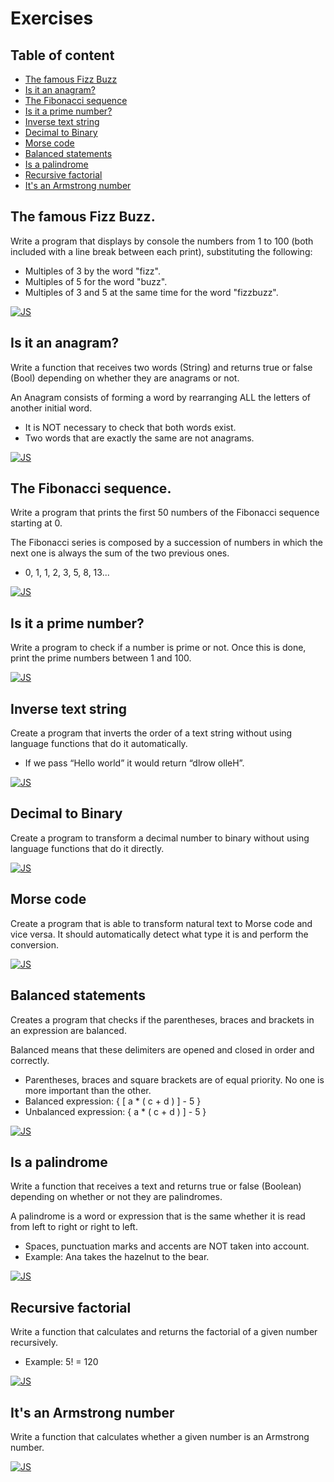 # Exercises

## Table of content

- [The famous Fizz Buzz](#the-famous-fizz-buzz)
- [Is it an anagram?](#is-it-an-anagram)
- [The Fibonacci sequence](#the-fibonacci-sequence)
- [Is it a prime number?](#is-it-a-prime-number)
- [Inverse text string](#inverse-text-string)
- [Decimal to Binary](#decimal-to-binary)
- [Morse code](#morse-code)
- [Balanced statements](#balanced-statements)
- [Is a palindrome](#is-a-palindrome)
- [Recursive factorial](#recursive-factorial)
- [It's an Armstrong number](#its-an-armstrong-number)

## The famous Fizz Buzz.

Write a program that displays by console the numbers from 1 to 100 (both included with a line break between each print), substituting the following:

- Multiples of 3 by the word "fizz".
- Multiples of 5 for the word "buzz".
- Multiples of 3 and 5 at the same time for the word "fizzbuzz".

[![JS](https://shields.io/badge/JavaScript-F7DF1E?logo=JavaScript&logoColor=000&style=flat)](/code/js/01/01-fizz-buzz.js)

## Is it an anagram?

Write a function that receives two words (String) and returns true or false (Bool) depending on whether they are anagrams or not.

An Anagram consists of forming a word by rearranging ALL the letters of another initial word.

- It is NOT necessary to check that both words exist.
- Two words that are exactly the same are not anagrams.

[![JS](https://shields.io/badge/JavaScript-F7DF1E?logo=JavaScript&logoColor=000&style=flat)](/code/js/02/02-anagram.js)

## The Fibonacci sequence.

Write a program that prints the first 50 numbers of the Fibonacci sequence starting at 0.

The Fibonacci series is composed by a succession of numbers in which the next one is always the sum of the two previous ones.

-  0, 1, 1, 2, 3, 5, 8, 13...

[![JS](https://shields.io/badge/JavaScript-F7DF1E?logo=JavaScript&logoColor=000&style=flat)](/code/js/03/fibonacci.js)

## Is it a prime number?

Write a program to check if a number is prime or not.
Once this is done, print the prime numbers between 1 and 100.

[![JS](https://shields.io/badge/JavaScript-F7DF1E?logo=JavaScript&logoColor=000&style=flat)](/code/js/04/prime-number.js)

## Inverse text string

Create a program that inverts the order of a text string without using language functions that do it automatically.
 - If we pass “Hello world” it would return “dlrow olleH”.

[![JS](https://shields.io/badge/JavaScript-F7DF1E?logo=JavaScript&logoColor=000&style=flat)](/code/js/05/inverse-text-string.js)

## Decimal to Binary

Create a program to transform a decimal number to binary without using language functions that do it directly.

[![JS](https://shields.io/badge/JavaScript-F7DF1E?logo=JavaScript&logoColor=000&style=flat)](/code/js/06/decimal-to-binary.js)

## Morse code

Create a program that is able to transform natural text to Morse code and vice versa. It should automatically detect what type it is and perform the conversion.

[![JS](https://shields.io/badge/JavaScript-F7DF1E?logo=JavaScript&logoColor=000&style=flat)](/code/js/07/morse-code.js)

## Balanced statements

Creates a program that checks if the parentheses, braces and brackets in an expression are balanced.

Balanced means that these delimiters are opened and closed in order and correctly.

- Parentheses, braces and square brackets are of equal priority. No one is more important than the other.
- Balanced expression: { [ a * ( c + d ) ] - 5 }
- Unbalanced expression: { a * ( c + d ) ] - 5 }

[![JS](https://shields.io/badge/JavaScript-F7DF1E?logo=JavaScript&logoColor=000&style=flat)](/code/js/08/balanced-statements.js)

## Is a palindrome

Write a function that receives a text and returns true or false (Boolean) depending on whether or not they are palindromes.

A palindrome is a word or expression that is the same whether it is read from left to right or right to left.

- Spaces, punctuation marks and accents are NOT taken into account.
- Example: Ana takes the hazelnut to the bear.

[![JS](https://shields.io/badge/JavaScript-F7DF1E?logo=JavaScript&logoColor=000&style=flat)](/code/js/09/palindrome.js)

## Recursive factorial

Write a function that calculates and returns the factorial of a given number recursively.

- Example: 5! = 120

[![JS](https://shields.io/badge/JavaScript-F7DF1E?logo=JavaScript&logoColor=000&style=flat)](/code/js/10/recursive-factorial.js)

## It's an Armstrong number

 Write a function that calculates whether a given number is an Armstrong number. 

[![JS](https://shields.io/badge/JavaScript-F7DF1E?logo=JavaScript&logoColor=000&style=flat)](/code/js/11/armstrong-number.js)
